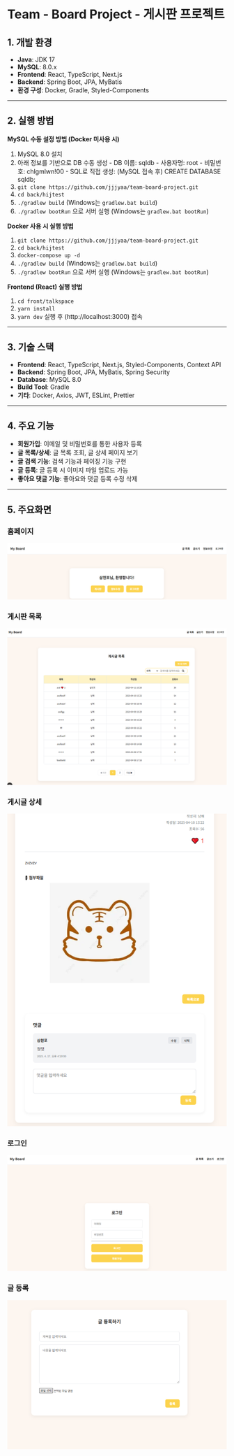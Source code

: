 # Team - Board Project - 게시판 프로젝트
## 1. 개발 환경
- **Java**: JDK 17  
- **MySQL**: 8.0.x  
- **Frontend**: React, TypeScript, Next.js  
- **Backend**: Spring Boot, JPA, MyBatis  
- **환경 구성**: Docker, Gradle, Styled-Components

---
## 2. 실행 방법
**MySQL 수동 설정 방법 (Docker 미사용 시)**
  1. MySQL 8.0 설치
  2. 아래 정보를 기반으로 DB 수동 생성
    - DB 이름:  sqldb
    - 사용자명:  root
    - 비밀번호:  chlgmlwn!00
    - SQL로 직접 생성: (MySQL 접속 후) CREATE DATABASE sqldb;
  3. `git clone https://github.com/jjjyaa/team-board-project.git`
  4. `cd back/hijtest`
  5. `./gradlew build` (Windows는 `gradlew.bat build`)
  6. `./gradlew bootRun` 으로 서버 실행 (Windows는 `gradlew.bat bootRun`)

**Docker 사용 시 실행 방법**
  1. `git clone https://github.com/jjjyaa/team-board-project.git`
  2. `cd back/hijtest`
  3. `docker-compose up -d`
  4. `./gradlew build` (Windows는 `gradlew.bat build`)
  5. `./gradlew bootRun` 으로 서버 실행 (Windows는 `gradlew.bat bootRun`)

**Frontend (React) 실행 방법**
  1. `cd front/talkspace`
  2. `yarn install`
  3. `yarn dev` 실행 후 (http://localhost:3000) 접속

---
## 3. 기술 스택
- **Frontend**: React, TypeScript, Next.js, Styled-Components, Context API
- **Backend**: Spring Boot, JPA, MyBatis, Spring Security
- **Database**: MySQL 8.0
- **Build Tool**: Gradle
- **기타**: Docker, Axios, JWT, ESLint, Prettier

---
## 4. 주요 기능
- **회원가입**: 이메일 및 비밀번호를 통한 사용자 등록
- **글 목록/상세**: 글 목록 조회, 글 상세 페이지 보기
- **글 검색 기능**: 검색 기능과 페이징 기능 구현
- **글 등록**: 글 등록 시 이미지 파일 업로드 가능
- **좋아요 댓글 기능**: 좋아요와 댓글 등록 수정 삭제

---
## 5. 주요화면

###  홈페이지
![홈페이지](https://github.com/jjjyaa/team-board-project/blob/master/img/HomePage.PNG)

###  게시판 목록
![게시판 목록](https://github.com/jjjyaa/team-board-project/blob/master/img/BoardList.PNG)

###  게시글 상세
![게시글 상세](https://github.com/jjjyaa/team-board-project/blob/master/img/Detail.PNG)

###  로그인
![로그인](https://github.com/jjjyaa/team-board-project/blob/master/img/Login.PNG)

###  글 등록
![글 등록](https://github.com/jjjyaa/team-board-project/blob/master/img/add-Board.PNG)

